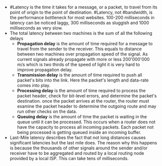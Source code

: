 - #Latency is the time it takes for a message, or a packet, to travel from its point of origin to the point of destination. #Latency, not #bandwidth, is the performance bottleneck for most websites. 100-200 milliseconds in latency can be noticed laggy, 300 milliseconds as sluggish and 1000 milliseconds as very slow.
- The total latency between two machines is the sum of all the following delays
	- **Propagation delay** is the amount of time required for a message to travel from the sender to the receiver. This equals to distance between two machines over propagation speed of the signal. As current signals already propagate with more or less 200'000'000 m/s which is two thirds of the speed of light it is very hard to improve propagation delay.
	- **Transmission delay** is the amount of time required to push all packet's bits into the link. Here the packet's length and data-rate comes into play.
	- **Processing delay** is the amount of time required to process the packet header, check for bit-level errors, and determine the packet's destination. once the packet arrives at the router, the router must examine the packet header to determine the outgoing route and may run other checks on the data.
	- **Queuing delay** is the amount of time the packet is waiting in the queue until it can be processed. This occurs when a router does not have the capacity to process all incoming packets. Each packet not being processed is getting queued inside an incoming buffer.
- Last-Mile latency describes the fact that not long distances causes significant latencies but the last mile does. The reason why this happens is because the thousands of other signals around the sender and/or receiver have to be aggregated and routed by a local routing node provided by a local ISP. This can take tens of milliseconds.